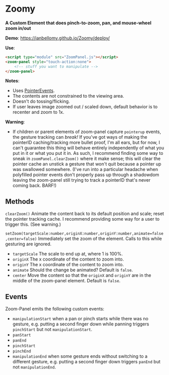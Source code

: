 # Zoomy

**A Custom Element that does pinch-to-zoom, pan, and mouse-wheel zoom in/out**

**Demo**: https://ianbellomy.github.io/Zoomy/deploy/

**Use**:
```HTML
<script type="module" src="ZoomPanel.js"></script>
<zoom-panel style="touch-action:none">
	<!-- stuff you want to manipulate -->
</zoom-panel>
```

**Notes**: 
- Uses [PointerEvents](https://caniuse.com/#feat=pointer). 
- The contents are not constrained to the viewing area.
- Doesn't do tossing/flicking.
- If user leaves image zoomed out / scaled down, default behavior is to recenter and zoom to 1x.


**Warning**: 
- If children or parent elements of zoom-panel capture `pointerup` events, the gesture tracking can *break!* If you've got ways of making the pointerID caching/tracking more bullet proof, I'm all ears, but for now, I can't guarantee this thing will behave entirely independently of what you put in it or what you put it in. As such, I recommend finding some way to sneak in `zoomPanel.clearZoom()` where it make sense; this will clear the pointer cache an unstick a gesture that won't quit because a pointer up was swallowed somewhere. (I've run into a particular headache when polyfilled pointer events  don't properly pass up through a shadowdom leaving the zoom-panel still trying to track a pointerID that's never coming back. BARF!)

## Methods

`clearZoom()` 
Animate the content back to its default position and scale; reset the pointer tracking cache. I recommend providing some way for a user to trigger this. (See warning.)

`setZoom(targetScale:number,originX:number,originY:number,animate=false,center=false)`
Immediately set the zoom of the element. Calls to this while gesturing are ignored. 
- `targetScale` The scale to end up at, where 1 is 100%.
- `originX` The x coordinate of the content to zoom into.
- `originY` The x coordinate of the content to zoom into.
- `animate` Should the change be animated? Default is `false`.
- `center` Move the content so that the `originX` and `originY` are in the middle of the zoom-panel element. Default is `false`.


## Events
Zoom-Panel emits the following custom events:

- `manipulationStart` when a pan or pinch starts while there was no gesture, e.g. putting a second finger down while panning triggers `pinchStart` but not `manipulationStart`.
- `panStart` 
- `panEnd`
- `pinchStart`
- `pinchEnd`
- `manipulationEnd` when some gesture ends without switching to a different gesture, e.g. putting a second finger down triggers `panEnd` but not `manipulationEnd`.
